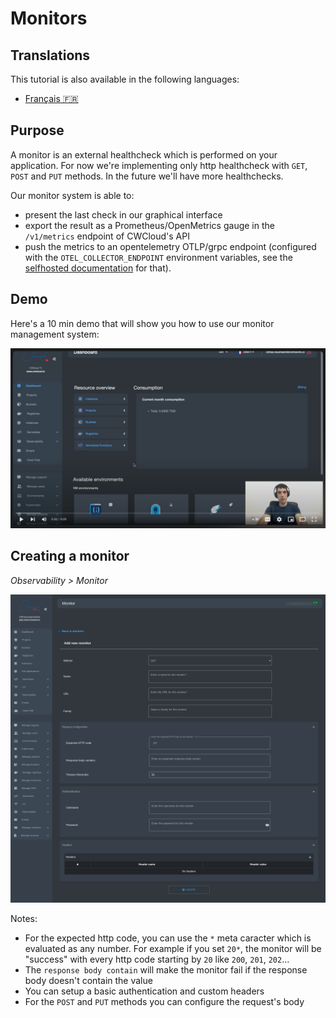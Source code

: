 # Monitors

## Translations

This tutorial is also available in the following languages:
* [Français 🇫🇷](../../translations/fr/tutorials/observability/monitor.md)

## Purpose

A monitor is an external healthcheck which is performed on your application. For now we're implementing only http healthcheck with `GET`, `POST` and `PUT` methods. In the future we'll have more healthchecks.

Our monitor system is able to:
* present the last check in our graphical interface
* export the result as a Prometheus/OpenMetrics gauge in the `/v1/metrics` endpoint of CWCloud's API
* push the metrics to an opentelemetry OTLP/grpc endpoint (configured with the `OTEL_COLLECTOR_ENDPOINT` environment variables, see the [selfhosted documentation](../selfhosted.md) for that).

## Demo

Here's a 10 min demo that will show you how to use our monitor management system:

[![monitors_demo](../../img/monitor/monitor_with_quickwit_and_grafana_demo.png)](https://youtu.be/dpqbhpzVXmo)

## Creating a monitor

_Observability > Monitor_

![monitors_create_interface](../../img/monitor/monitors_create_interface.png)

Notes: 
* For the expected http code, you can use the `*` meta caracter which is evaluated as any number. For example if you set `20*`, the monitor will be "success" with every http code starting by `20` like `200`, `201`, `202`...
* The `response body contain` will make the monitor fail if the response body doesn't contain the value
* You can setup a basic authentication and custom headers
* For the `POST` and `PUT` methods you can configure the request's body
